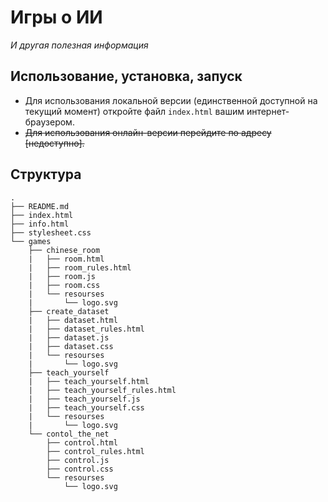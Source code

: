 # Игры о ИИ
_И другая полезная информация_


## Использование, установка, запуск
* Для использования локальной версии (единственной доступной на текущий момент) откройте файл `index.html` вашим интернет-браузером.
* ~~Для использования онлайн-версии перейдите по адресу [недоступно].~~ 

## Структура
```
.
├── README.md
├── index.html
├── info.html
├── stylesheet.css
└── games
    ├── chinese_room
    |   ├── room.html
    |   ├── room_rules.html
    |   ├── room.js
    |   ├── room.css
    |   └── resourses
    |       └── logo.svg
    ├── create_dataset
    |   ├── dataset.html
    |   ├── dataset_rules.html
    |   ├── dataset.js
    |   ├── dataset.css
    |   └── resourses
    |       └── logo.svg
    ├── teach_yourself
    |   ├── teach_yourself.html
    |   ├── teach_yourself_rules.html
    |   ├── teach_yourself.js
    |   ├── teach_yourself.css
    |   └── resourses
    |       └── logo.svg
    └── contol_the_net
        ├── control.html
        ├── control_rules.html
        ├── control.js
        ├── control.css
        └── resourses
            └── logo.svg
```
